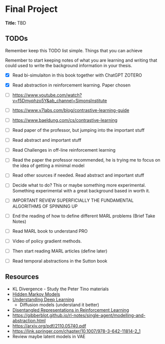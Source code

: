 # Final Project

**Title:** TBD

## TODOs

Remember keep this TODO list simple. Things that you can achieve

Remember to start keeping notes of what you are learning and writing that could used to write the background information in your thesis.

- [x] Read bi-simulaiton in this book together with ChatGPT ZOTERO
- [x] Read abstraction in reinforcement learning. Paper chosen
- [ ] https://www.youtube.com/watch?v=f5Dmyphzo5Y&ab_channel=SimonsInstitute
- [ ] https://www.v7labs.com/blog/contrastive-learning-guide
- [ ] https://www.baeldung.com/cs/contrastive-learning
- [ ] Read paper of the professor, but jumping into the important stuff
- [ ] Read abstract and important stuff
- [ ] Read Challenges in off-line reinforcement learning
- [ ] Read the paper the professor recommended, he is trying me to focus on the idea of getting a minimal model
- [ ] Read other sources if needed. Read abstract and important stuff
- [ ] Decide what to do? This or maybe something more experimental. Something experimental with a great background based in worth it.
- [ ] IMPORTANT REVIEW SUPERFICIALLY THE FUNDAMENTAL ALGORITHMS OF SPINNING UP


- [ ] End the reading of how to define different MARL problems (Brief Take Notes)
- [ ] Read MARL book to understand PRO
- [ ] Video of policy gradient methods.
- [ ] Then start reading MARL articles (define later)
- [ ] Read temporal abstractions in the Sutton book


## Resources

- KL Divergence - Study the Peter Tino materials
- [Hidden Markov Models](https://web.stanford.edu/~jurafsky/slp3/A.pdf)
- [Understanding Deep Learning](https://udlbook.github.io/udlbook/)
    - Diffusion models (understand it better)
- [Disentangled Representations in Reinforcement Learning](https://agents.inf.ed.ac.uk/blog/disentangled-representations-rl/)
- https://gibberblot.github.io/rl-notes/single-agent/modelling-and-abstraction.html
- https://arxiv.org/pdf/2110.05740.pdf
- https://link.springer.com/chapter/10.1007/978-3-642-11814-2_1
- Review maybe latent models in VAE